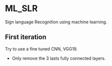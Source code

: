 # ML_SLR
Sign language Recognition using machine learning.

## First iteration

Try to use a fine tuned CNN, VGG19.

* Only remove the 3 lasts fully connected layers.
